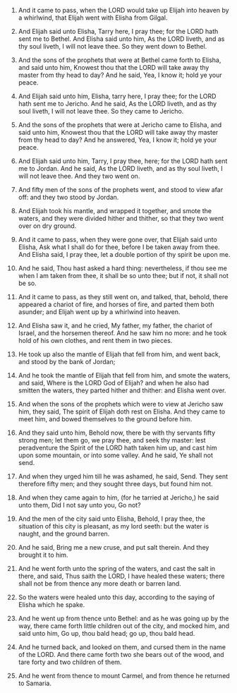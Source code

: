1. And
it came to pass, when the LORD would take up Elijah into heaven by a
whirlwind, that Elijah went with Elisha from Gilgal.

2. And Elijah said unto Elisha, Tarry here, I pray thee; for the LORD
hath sent me to Bethel. And Elisha said unto him, As the LORD liveth,
and as thy soul liveth, I will not leave thee. So they went down to
Bethel.

3. And the sons of the prophets that were at Bethel came forth to
Elisha, and said unto him, Knowest thou that the LORD will take away
thy master from thy head to day? And he said, Yea, I know it; hold ye
your peace.

4. And Elijah said unto him, Elisha, tarry here, I pray thee; for the
LORD hath sent me to Jericho. And he said, As the LORD liveth, and as
thy soul liveth, I will not leave thee. So they came to Jericho.

5. And the sons of the prophets that were at Jericho came to Elisha,
and said unto him, Knowest thou that the LORD will take away thy
master from thy head to day? And he answered, Yea, I know it; hold ye
your peace.

6. And Elijah said unto him, Tarry, I pray thee, here; for the LORD
hath sent me to Jordan. And he said, As the LORD liveth, and as thy
soul liveth, I will not leave thee. And they two went on.

7. And fifty men of the sons of the prophets went, and stood to view
afar off: and they two stood by Jordan.

8. And Elijah took his mantle, and wrapped it together, and smote the
waters, and they were divided hither and thither, so that they two
went over on dry ground.

9. And it came to pass, when they were gone over, that Elijah said
unto Elisha, Ask what I shall do for thee, before I be taken away from
thee. And Elisha said, I pray thee, let a double portion of thy spirit
be upon me.

10. And he said, Thou hast asked a hard thing: nevertheless, if thou
see me when I am taken from thee, it shall be so unto thee; but if
not, it shall not be so.

11. And it came to pass, as they still went on, and talked, that,
behold, there appeared a chariot of fire, and horses of fire, and
parted them both asunder; and Elijah went up by a whirlwind into
heaven.

12. And Elisha saw it, and he cried, My father, my father, the
chariot of Israel, and the horsemen thereof. And he saw him no more:
and he took hold of his own clothes, and rent them in two pieces.

13. He took up also the mantle of Elijah that fell from him, and went
back, and stood by the bank of Jordan;

14. And he took the mantle of
Elijah that fell from him, and smote the waters, and said, Where is
the LORD God of Elijah? and when he also had smitten the waters, they
parted hither and thither: and Elisha went over.

15. And when the sons of the prophets which were to view at Jericho
saw him, they said, The spirit of Elijah doth rest on Elisha. And they
came to meet him, and bowed themselves to the ground before him.

16. And they said unto him, Behold now, there be with thy servants
fifty strong men; let them go, we pray thee, and seek thy master: lest
peradventure the Spirit of the LORD hath taken him up, and cast him
upon some mountain, or into some valley. And he said, Ye shall not
send.

17. And when they urged him till he was ashamed, he said, Send. They
sent therefore fifty men; and they sought three days, but found him
not.

18. And when they came again to him, (for he tarried at Jericho,) he
said unto them, Did I not say unto you, Go not?

19. And the men of
the city said unto Elisha, Behold, I pray thee, the situation of this
city is pleasant, as my lord seeth: but the water is naught, and the
ground barren.

20. And he said, Bring me a new cruse, and put salt therein. And they
brought it to him.

21. And he went forth unto the spring of the waters, and cast the
salt in there, and said, Thus saith the LORD, I have healed these
waters; there shall not be from thence any more death or barren land.

22. So the waters were healed unto this day, according to the saying
of Elisha which he spake.

23. And he went up from thence unto Bethel: and as he was going up by
the way, there came forth little children out of the city, and mocked
him, and said unto him, Go up, thou bald head; go up, thou bald head.

24. And he turned back, and looked on them, and cursed them in the
name of the LORD. And there came forth two she bears out of the wood,
and tare forty and two children of them.

25. And he went from thence to mount Carmel, and from thence he
returned to Samaria.